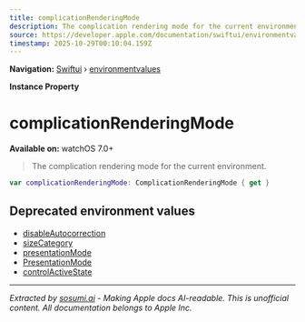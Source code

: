```yaml
---
title: complicationRenderingMode
description: The complication rendering mode for the current environment.
source: https://developer.apple.com/documentation/swiftui/environmentvalues/complicationrenderingmode
timestamp: 2025-10-29T00:10:04.159Z
---
```


**Navigation:** [Swiftui](/documentation/swiftui) › [environmentvalues](/documentation/swiftui/environmentvalues)

**Instance Property**

# complicationRenderingMode

**Available on:** watchOS 7.0+

> The complication rendering mode for the current environment.

```swift
var complicationRenderingMode: ComplicationRenderingMode { get }
```

## Deprecated environment values

- [disableAutocorrection](/documentation/swiftui/environmentvalues/disableautocorrection)
- [sizeCategory](/documentation/swiftui/environmentvalues/sizecategory)
- [presentationMode](/documentation/swiftui/environmentvalues/presentationmode)
- [PresentationMode](/documentation/swiftui/presentationmode)
- [controlActiveState](/documentation/swiftui/environmentvalues/controlactivestate)

---

*Extracted by [sosumi.ai](https://sosumi.ai) - Making Apple docs AI-readable.*
*This is unofficial content. All documentation belongs to Apple Inc.*
